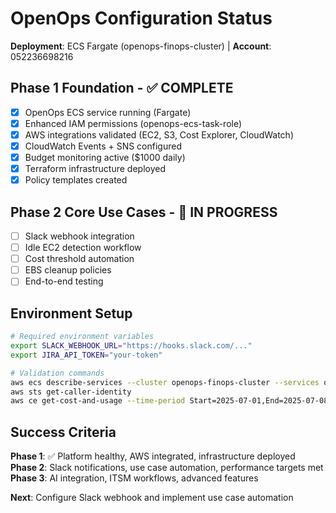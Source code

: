 # OpenOps Configuration Status

**Deployment**: ECS Fargate (openops-finops-cluster) | **Account**: 052236698216

## Phase 1 Foundation - ✅ COMPLETE

- [x] OpenOps ECS service running (Fargate)
- [x] Enhanced IAM permissions (openops-ecs-task-role)
- [x] AWS integrations validated (EC2, S3, Cost Explorer, CloudWatch)
- [x] CloudWatch Events + SNS configured
- [x] Budget monitoring active ($1000 daily)
- [x] Terraform infrastructure deployed
- [x] Policy templates created

## Phase 2 Core Use Cases - 🔄 IN PROGRESS

- [ ] Slack webhook integration
- [ ] Idle EC2 detection workflow
- [ ] Cost threshold automation
- [ ] EBS cleanup policies
- [ ] End-to-end testing

## Environment Setup

```bash
# Required environment variables
export SLACK_WEBHOOK_URL="https://hooks.slack.com/..."
export JIRA_API_TOKEN="your-token"

# Validation commands
aws ecs describe-services --cluster openops-finops-cluster --services openops-finops-service
aws sts get-caller-identity
aws ce get-cost-and-usage --time-period Start=2025-07-01,End=2025-07-08
```

## Success Criteria

**Phase 1**: ✅ Platform healthy, AWS integrated, infrastructure deployed  
**Phase 2**: Slack notifications, use case automation, performance targets met  
**Phase 3**: AI integration, ITSM workflows, advanced features  

**Next**: Configure Slack webhook and implement use case automation